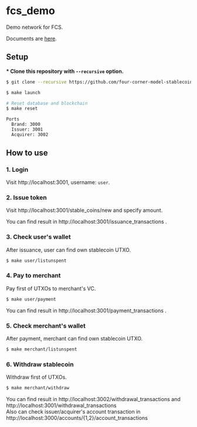 # fcs_demo

Demo network for FCS.

Documents are [here](https://kindai-yamalabo.notion.site/FCS-Document-0ddc7e3fc1e5417a9a54e4763e5a98c6?pvs=4).

## Setup

**\* Clone this repository with `--recursive` option.**

```bash
$ git clone --recursive https://github.com/four-corner-model-stablecoin/fcs_demo.git

$ make launch

# Reset database and blockchain
$ make reset
```

```
Ports
  Brand: 3000
  Issuer: 3001
  Acquirer: 3002
```

## How to use

### 1. Login

Visit http://localhost:3001, username: `user`.

### 2. Issue token

Visit http://localhost:3001/stable_coins/new and specify amount.

You can find result in http://localhost:3001/issuance_transactions .

### 3. Check user's wallet

After issuance, user can find own stablecoin UTXO.

```bash
$ make user/listunspent
```

### 4. Pay to merchant

Pay first of UTXOs to merchant's VC.

```bash
$ make user/payment
```

You can find result in http://localhost:3001/payment_transactions .

### 5. Check merchant's wallet

After payment, merchant can find own stablecoin UTXO.

```bash
$ make merchant/listunspent
```

### 6. Withdraw stablecoin

Withdraw first of UTXOs.

```bash
$ make merchant/withdraw
```

You can find result in http://localhost:3002/withdrawal_transactions and http://localhost:3001/withdrawal_transactions  
Also can check issuer/acquirer's account transaction in http://localhost:3000/accounts/{1,2}/account_transactions
